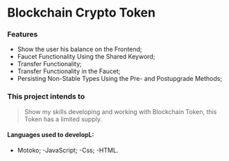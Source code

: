 # Blockchain Crypto Token 

### Features


- Show the user his balance on the Frontend;
- Faucet Functionality Using the Shared Keyword;
- Transfer Functionality;
- Transfer Functionality in the Faucet;
- Persisting Non-Stable Types Using the Pre- and Postupgrade Methods;


### This project intends to

> Show my skills developing and working with Blockchain Token, this Token has a limited supply.

#### Languages used to developL:

- Motoko;
-JavaScript;
-Css;
-HTML.

